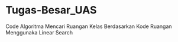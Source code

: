 # Tugas-Besar_UAS
Code Algoritma Mencari Ruangan Kelas Berdasarkan Kode Ruangan Menggunaka Linear Search
